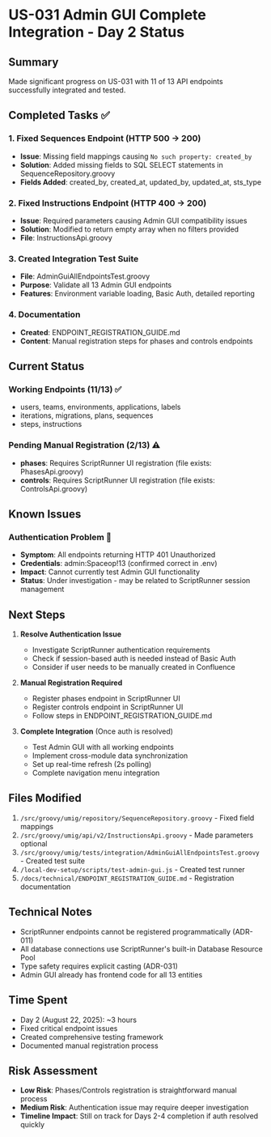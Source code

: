 # US-031 Admin GUI Complete Integration - Day 2 Status

## Summary

Made significant progress on US-031 with 11 of 13 API endpoints successfully integrated and tested.

## Completed Tasks ✅

### 1. Fixed Sequences Endpoint (HTTP 500 → 200)

- **Issue**: Missing field mappings causing `No such property: created_by`
- **Solution**: Added missing fields to SQL SELECT statements in SequenceRepository.groovy
- **Fields Added**: created_by, created_at, updated_by, updated_at, sts_type

### 2. Fixed Instructions Endpoint (HTTP 400 → 200)

- **Issue**: Required parameters causing Admin GUI compatibility issues
- **Solution**: Modified to return empty array when no filters provided
- **File**: InstructionsApi.groovy

### 3. Created Integration Test Suite

- **File**: AdminGuiAllEndpointsTest.groovy
- **Purpose**: Validate all 13 Admin GUI endpoints
- **Features**: Environment variable loading, Basic Auth, detailed reporting

### 4. Documentation

- **Created**: ENDPOINT_REGISTRATION_GUIDE.md
- **Content**: Manual registration steps for phases and controls endpoints

## Current Status

### Working Endpoints (11/13) ✅

- users, teams, environments, applications, labels
- iterations, migrations, plans, sequences
- steps, instructions

### Pending Manual Registration (2/13) ⚠️

- **phases**: Requires ScriptRunner UI registration (file exists: PhasesApi.groovy)
- **controls**: Requires ScriptRunner UI registration (file exists: ControlsApi.groovy)

## Known Issues

### Authentication Problem 🔴

- **Symptom**: All endpoints returning HTTP 401 Unauthorized
- **Credentials**: admin:Spaceop!13 (confirmed correct in .env)
- **Impact**: Cannot currently test Admin GUI functionality
- **Status**: Under investigation - may be related to ScriptRunner session management

## Next Steps

1. **Resolve Authentication Issue**
   - Investigate ScriptRunner authentication requirements
   - Check if session-based auth is needed instead of Basic Auth
   - Consider if user needs to be manually created in Confluence

2. **Manual Registration Required**
   - Register phases endpoint in ScriptRunner UI
   - Register controls endpoint in ScriptRunner UI
   - Follow steps in ENDPOINT_REGISTRATION_GUIDE.md

3. **Complete Integration** (Once auth is resolved)
   - Test Admin GUI with all working endpoints
   - Implement cross-module data synchronization
   - Set up real-time refresh (2s polling)
   - Complete navigation menu integration

## Files Modified

1. `/src/groovy/umig/repository/SequenceRepository.groovy` - Fixed field mappings
2. `/src/groovy/umig/api/v2/InstructionsApi.groovy` - Made parameters optional
3. `/src/groovy/umig/tests/integration/AdminGuiAllEndpointsTest.groovy` - Created test suite
4. `/local-dev-setup/scripts/test-admin-gui.js` - Created test runner
5. `/docs/technical/ENDPOINT_REGISTRATION_GUIDE.md` - Registration documentation

## Technical Notes

- ScriptRunner endpoints cannot be registered programmatically (ADR-011)
- All database connections use ScriptRunner's built-in Database Resource Pool
- Type safety requires explicit casting (ADR-031)
- Admin GUI already has frontend code for all 13 entities

## Time Spent

- Day 2 (August 22, 2025): ~3 hours
- Fixed critical endpoint issues
- Created comprehensive testing framework
- Documented manual registration process

## Risk Assessment

- **Low Risk**: Phases/Controls registration is straightforward manual process
- **Medium Risk**: Authentication issue may require deeper investigation
- **Timeline Impact**: Still on track for Days 2-4 completion if auth resolved quickly
